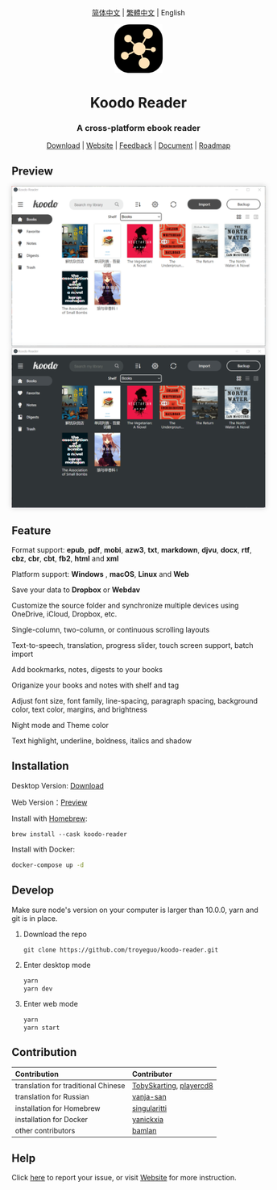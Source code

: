 <div align="center">

[简体中文](https://github.com/troyeguo/koodo-reader/blob/master/README_cn.md) | [繁體中文](https://github.com/troyeguo/koodo-reader/blob/master/README_tw.md) | English

</div>

<div align="center" >
<img src="./assets/icons/256x256.png" width="96px" height="96px"/>
</div>

<h1 align="center">
  Koodo Reader
</h1>
<h3 align="center">
  A cross-platform ebook reader
</h3>
<div align="center">

[Download](https://koodo.960960.xyz/download) | [Website](https://koodo.960960.xyz) | [Feedback](https://koodo.960960.xyz/support) | [Document](https://www.notion.so/troyeguo/01aaa516687c418499f713d34793b9ad?v=54d51fe1688a4f8ab5784b17e4df3308) | [Roadmap](https://www.notion.so/troyeguo/d1c19a132932465bae1d89dd963c92ea?v=ca8aa69cf25849c18c92b92ba868663b)

</div>

## Preview

<div align="center">
  <a href="https://github.com/troyeguo/koodo-reader/releases/latest">
    <img src="./assets/cover1.png" style="box-shadow: 0 0 10px #ccc">
  </a>
  <a href="https://github.com/troyeguo/koodo-reader/releases/latest">
    <img src="./assets/cover2.png" style="box-shadow: 0 0 10px #ccc">
  </a>
  <br/>
</div>

## Feature

Format support: **epub**, **pdf**, **mobi**, **azw3**, **txt**, **markdown**, **djvu**, **docx**, **rtf**, **cbz**, **cbr**, **cbt**, **fb2**, **html** and **xml**

Platform support: **Windows** , **macOS**, **Linux** and **Web**

Save your data to **Dropbox** or **Webdav**

Customize the source folder and synchronize multiple devices using OneDrive, iCloud, Dropbox, etc.

Single-column, two-column, or continuous scrolling layouts

Text-to-speech, translation, progress slider, touch screen support, batch import

Add bookmarks, notes, digests to your books

Origanize your books and notes with shelf and tag

Adjust font size, font family, line-spacing, paragraph spacing, background color, text color, margins, and brightness

Night mode and Theme color

Text highlight, underline, boldness, italics and shadow

## Installation

Desktop Version: [Download](https://koodo.960960.xyz/download)

Web Version：[Preview](https://reader.960960.xyz)

Install with [Homebrew](https://brew.sh/):

```shell
brew install --cask koodo-reader
```

Install with Docker:

```bash
docker-compose up -d
```

## Develop

Make sure node's version on your computer is larger than 10.0.0, yarn and git is in place.

1. Download the repo

   ```
   git clone https://github.com/troyeguo/koodo-reader.git
   ```

2. Enter desktop mode

   ```
   yarn
   yarn dev
   ```

3. Enter web mode

   ```
   yarn
   yarn start
   ```

## Contribution

| Contribution                        | Contributor                                                                                |
| :---------------------------------- | :----------------------------------------------------------------------------------------- |
| translation for traditional Chinese | [TobySkarting](https://github.com/TobySkarting), [playercd8](https://github.com/playercd8) |
| translation for Russian             | [vanja-san](https://github.com/vanja-san)                                                  |
| installation for Homebrew           | [singularitti](https://github.com/singularitti)                                            |
| installation for Docker             | [yanickxia](https://github.com/yanickxia)                                                  |
| other contributors                  | [bamlan](https://github.com/bamlan)                                                        |

## Help

Click [here](https://github.com/troyeguo/koodo-reader/issues) to report your issue, or visit [Website](https://koodo.960960.xyz/support) for more instruction.
